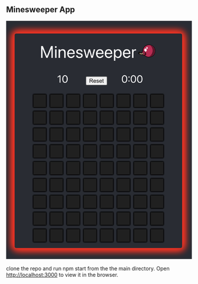 ## Minesweeper App

![picture of app](App.png)


clone the repo and run npm start from the the main directory.
Open [http://localhost:3000](http://localhost:3000) to view it in the browser.
